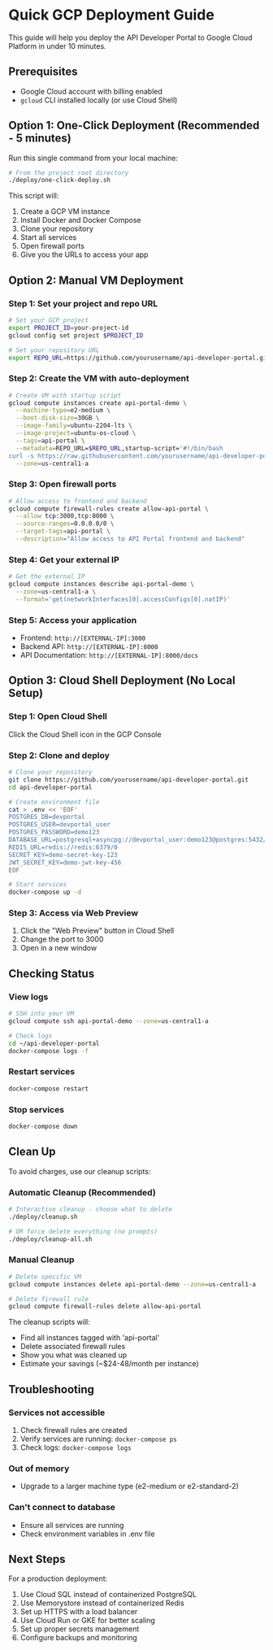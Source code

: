 # Quick GCP Deployment Guide

This guide will help you deploy the API Developer Portal to Google Cloud Platform in under 10 minutes.

## Prerequisites
- Google Cloud account with billing enabled
- `gcloud` CLI installed locally (or use Cloud Shell)

## Option 1: One-Click Deployment (Recommended - 5 minutes)

Run this single command from your local machine:

```bash
# From the project root directory
./deploy/one-click-deploy.sh
```

This script will:
1. Create a GCP VM instance
2. Install Docker and Docker Compose
3. Clone your repository
4. Start all services
5. Open firewall ports
6. Give you the URLs to access your app

## Option 2: Manual VM Deployment

### Step 1: Set your project and repo URL
```bash
# Set your GCP project
export PROJECT_ID=your-project-id
gcloud config set project $PROJECT_ID

# Set your repository URL
export REPO_URL=https://github.com/yourusername/api-developer-portal.git
```

### Step 2: Create the VM with auto-deployment
```bash
# Create VM with startup script
gcloud compute instances create api-portal-demo \
  --machine-type=e2-medium \
  --boot-disk-size=30GB \
  --image-family=ubuntu-2204-lts \
  --image-project=ubuntu-os-cloud \
  --tags=api-portal \
  --metadata=REPO_URL=$REPO_URL,startup-script='#!/bin/bash
curl -s https://raw.githubusercontent.com/yourusername/api-developer-portal/main/deploy/quick-deploy.sh | bash' \
  --zone=us-central1-a
```

### Step 3: Open firewall ports
```bash
# Allow access to frontend and backend
gcloud compute firewall-rules create allow-api-portal \
  --allow tcp:3000,tcp:8000 \
  --source-ranges=0.0.0.0/0 \
  --target-tags=api-portal \
  --description="Allow access to API Portal frontend and backend"
```

### Step 4: Get your external IP
```bash
# Get the external IP
gcloud compute instances describe api-portal-demo \
  --zone=us-central1-a \
  --format='get(networkInterfaces[0].accessConfigs[0].natIP)'
```

### Step 5: Access your application
- Frontend: `http://[EXTERNAL-IP]:3000`
- Backend API: `http://[EXTERNAL-IP]:8000`
- API Documentation: `http://[EXTERNAL-IP]:8000/docs`

## Option 3: Cloud Shell Deployment (No Local Setup)

### Step 1: Open Cloud Shell
Click the Cloud Shell icon in the GCP Console

### Step 2: Clone and deploy
```bash
# Clone your repository
git clone https://github.com/yourusername/api-developer-portal.git
cd api-developer-portal

# Create environment file
cat > .env << 'EOF'
POSTGRES_DB=devportal
POSTGRES_USER=devportal_user
POSTGRES_PASSWORD=demo123
DATABASE_URL=postgresql+asyncpg://devportal_user:demo123@postgres:5432/devportal
REDIS_URL=redis://redis:6379/0
SECRET_KEY=demo-secret-key-123
JWT_SECRET_KEY=demo-jwt-key-456
EOF

# Start services
docker-compose up -d
```

### Step 3: Access via Web Preview
1. Click the "Web Preview" button in Cloud Shell
2. Change the port to 3000
3. Open in a new window

## Checking Status

### View logs
```bash
# SSH into your VM
gcloud compute ssh api-portal-demo --zone=us-central1-a

# Check logs
cd ~/api-developer-portal
docker-compose logs -f
```

### Restart services
```bash
docker-compose restart
```

### Stop services
```bash
docker-compose down
```

## Clean Up

To avoid charges, use our cleanup scripts:

### Automatic Cleanup (Recommended)
```bash
# Interactive cleanup - choose what to delete
./deploy/cleanup.sh

# OR force delete everything (no prompts)
./deploy/cleanup-all.sh
```

### Manual Cleanup
```bash
# Delete specific VM
gcloud compute instances delete api-portal-demo --zone=us-central1-a

# Delete firewall rule
gcloud compute firewall-rules delete allow-api-portal
```

The cleanup scripts will:
- Find all instances tagged with 'api-portal'
- Delete associated firewall rules
- Show you what was cleaned up
- Estimate your savings (~$24-48/month per instance)

## Troubleshooting

### Services not accessible
1. Check firewall rules are created
2. Verify services are running: `docker-compose ps`
3. Check logs: `docker-compose logs`

### Out of memory
- Upgrade to a larger machine type (e2-medium or e2-standard-2)

### Can't connect to database
- Ensure all services are running
- Check environment variables in .env file

## Next Steps

For a production deployment:
1. Use Cloud SQL instead of containerized PostgreSQL
2. Use Memorystore instead of containerized Redis
3. Set up HTTPS with a load balancer
4. Use Cloud Run or GKE for better scaling
5. Set up proper secrets management
6. Configure backups and monitoring